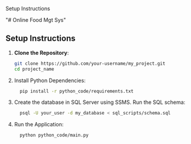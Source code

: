 Setup Instructions

"# Online Food Mgt Sys" 

## Setup Instructions

1. **Clone the Repository**:
   ```bash
   git clone https://github.com/your-username/my_project.git
   cd project_name
   
2. Install Python Dependencies:
   ```bash
     pip install -r python_code/requirements.txt

4. Create the database in SQL Server using SSMS.
   Run the SQL schema:
   ```bash
     psql -U your_user -d my_database < sql_scripts/schema.sql
   
6. Run the Application:
   ```bash
     python python_code/main.py



